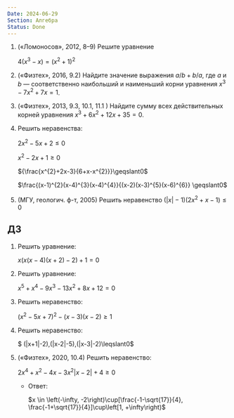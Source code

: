 ```yaml
---
Date: 2024-06-29
Section: Алгебра
Status: Done
---
```

1. («Ломоносов», 2012, 8–9) Решите уравнение
    
    $4(x^3-x)=(x^2+1)^2$
    
2. («Физтех», 2016, 9.2) Найдите значение выражения $a/b + b/a$﻿, где $a$﻿ и $b$﻿ — соответственно наибольший и наименьший корни уравнения $x^3 − 7x^2 + 7x = 1$﻿.
3. («Физтех», 2013, 9.3, 10.1, 11.1 ) Найдите сумму всех действительных корней уравнения $x^3 +6x^2 +12x+35 = 0$﻿.
4. Решить неравенства:
    
    $2x^2 - 5x+ 2 \leqslant 0$
    
    $x^2-2x+1 \geqslant 0$
    
    ${\frac{x^{2}+2x-3}{6+x-x^{2}}}\geqslant0$
    
    $\frac{(x-1)^{2}(x-4)^{3}(x-4)^{4}}{(x-2)(x-3)^{5}(x-6)^{6}} \geqslant0$
    
5. (МГУ, геологич. ф-т, 2005) Решить неравенство
$(|x|−1)(2x^2 +x−1) \leqslant 0$
## ДЗ
1. Решить уравнение:
    
    $x\Big(x(x-4)(x+2)-2\Big)+1=0$
    
2. Решить уравнение:
    
    $x^{5}+x^{4}-9x^{3}-13x^{2}+8x+12=0$
    
3. Решить неравенство:
    
    $(x^{2}-5x+7)^{2}-(x-3)(x-2) \geqslant 1$
    
4. Решить неравенство:
    
    $ (|x+1|-2)\,(|x-2|-5)\,(|x-3|-2)\leqslant0$
    
5. («Физтех», 2020, 10.4) Решить неравенство:
    
    $2x^{4}+x^{2}-4x-3x^{2}|x-2|+4\geqslant0$
    
    - Ответ:
        
        $x \in \left(-\infty, -2\right)\cup[\frac{-1-\sqrt{17}}{4}, \frac{-1+\sqrt{17}}{4}]\cup\left[1, +\infty\right)$